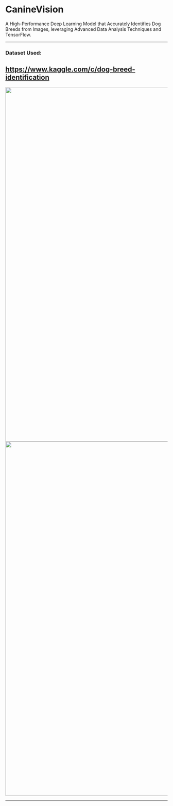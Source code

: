 # CanineVision
A High-Performance Deep Learning Model that Accurately Identifies Dog Breeds from Images, leveraging Advanced Data Analysis Techniques and TensorFlow.

---
### Dataset Used: 
https://www.kaggle.com/c/dog-breed-identification
---
<img width="1102" alt="" src="https://user-images.githubusercontent.com/74871887/226197346-68c780d4-9d9a-4876-94cb-31ecfa04d9a6.png">
<img width="1102" alt="" src="https://user-images.githubusercontent.com/74871887/226197394-04a3de78-711a-4b80-848e-e89915d3573b.png">

---
